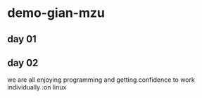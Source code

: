 # demo-gian-mzu

## day 01

## day 02
we are all enjoying programming and getting confidence to work individually :on linux 

